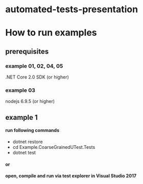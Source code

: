 # automated-tests-presentation

# How to run examples

## prerequisites

### example 01, 02, 04, 05
.NET Core 2.0 SDK (or higher)

### example 03
nodejs  6.9.5 (or higher)

## example 1

#### run following commands
* dotnet restore
* cd Example.CoarseGrainedUTest.Tests 
* dotnet test
#### or
#### open, compile and run via test explorer in Visual Studio 2017